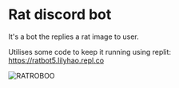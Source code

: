 # Rat discord bot

It's a bot the replies a rat image to user.

Utilises some code to keep it running using replit: https://ratbot5.lilyhao.repl.co

![RATROBOO](https://user-images.githubusercontent.com/112970249/217349744-8483c534-1472-4611-af7a-801a4c293423.gif)
